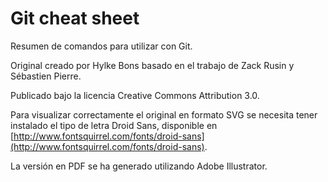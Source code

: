 # Git cheat sheet
 
Resumen de comandos para utilizar con Git.
 
Original creado por Hylke Bons basado en el trabajo de Zack Rusin y Sébastien Pierre.

Publicado bajo la licencia Creative Commons Attribution 3.0.

Para visualizar correctamente el original en formato SVG se necesita tener instalado el tipo de letra Droid Sans, disponible en [http://www.fontsquirrel.com/fonts/droid-sans](http://www.fontsquirrel.com/fonts/droid-sans).

La versión en PDF se ha generado utilizando Adobe Illustrator.
